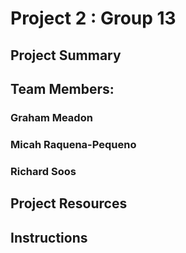 # Project 2 : Group 13
## Project Summary
## Team Members:
### Graham Meadon
### Micah Raquena-Pequeno
### Richard Soos
## Project Resources
## Instructions
